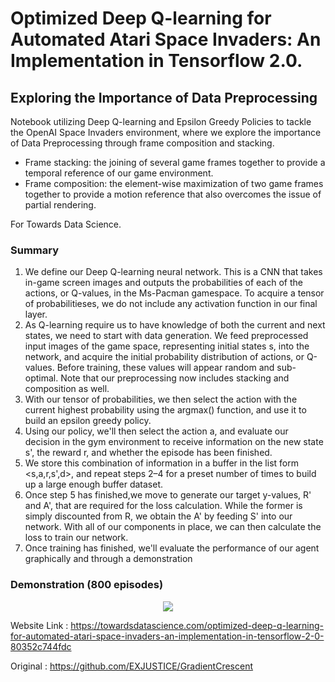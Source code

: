 # Optimized Deep Q-learning for Automated Atari Space Invaders: An Implementation in Tensorflow 2.0.
## Exploring the Importance of Data Preprocessing
Notebook utilizing Deep Q-learning and Epsilon Greedy Policies to tackle the OpenAI Space Invaders environment, where we explore the importance of  Data Preprocessing through frame composition and stacking.

* Frame stacking: the joining of several game frames together to provide a temporal reference of our game environment.
* Frame composition: the element-wise maximization of two game frames together to provide a motion reference that also overcomes the issue of partial rendering.

For Towards Data Science.



### Summary

1. We define our Deep Q-learning neural network. This is a CNN that takes in-game screen images and outputs the probabilities of each of the actions, or Q-values, in the Ms-Pacman gamespace. To acquire a tensor of probabilitieses, we do not include any activation function in our final layer.
2. As Q-learning require us to have knowledge of both the current and next states, we need to start with data generation. We feed preprocessed input images of the game space, representing initial states s, into the network, and acquire the initial probability distribution of actions, or Q-values. Before training, these values will appear random and sub-optimal. Note that our preprocessing now includes stacking and composition as well.
3. With our tensor of probabilities, we then select the action with the current highest probability using the argmax() function, and use it to build an epsilon greedy policy.
4. Using our policy, we'll then select the action a, and evaluate our decision in the gym environment to receive information on the new state s', the reward r, and whether the episode has been finished.
5. We store this combination of information in a buffer in the list form <s,a,r,s',d>, and repeat steps 2–4 for a preset number of times to build up a large enough buffer dataset.
6. Once step 5 has finished,we move to generate our target y-values, R' and A', that are required for the loss calculation. While the former is simply discounted from R, we obtain the A' by feeding S' into our network.
With all of our components in place, we can then calculate the loss to train our network.
7. Once training has finished, we'll evaluate the performance of our agent graphically and through a demonstration

### Demonstration (800 episodes)
<p align="center">
  <img width="" height="" src="https://media.giphy.com/media/kEj04tJ6wETz6hHDRK/giphy.gif">
</p>

Website Link :
https://towardsdatascience.com/optimized-deep-q-learning-for-automated-atari-space-invaders-an-implementation-in-tensorflow-2-0-80352c744fdc

Original :
https://github.com/EXJUSTICE/GradientCrescent
